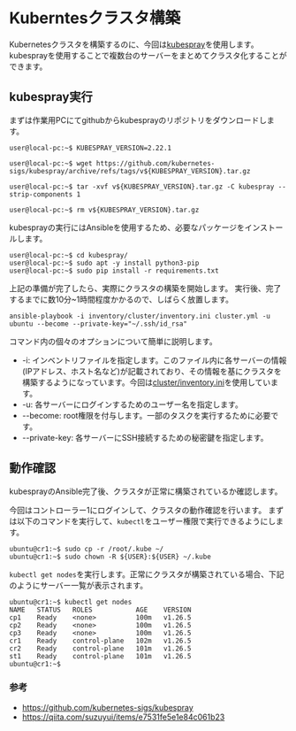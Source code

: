 # Kuberntesクラスタ構築
Kubernetesクラスタを構築するのに、今回は[kubespray](https://github.com/kubernetes-sigs/kubespray)を使用します。
kubesprayを使用することで複数台のサーバーをまとめてクラスタ化することができます。

## kubespray実行
まずは作業用PCにてgithubからkubesprayのリポジトリをダウンロードします。

```
user@local-pc:~$ KUBESPRAY_VERSION=2.22.1

user@local-pc:~$ wget https://github.com/kubernetes-sigs/kubespray/archive/refs/tags/v${KUBESPRAY_VERSION}.tar.gz

user@local-pc:~$ tar -xvf v${KUBESPRAY_VERSION}.tar.gz -C kubespray --strip-components 1

user@local-pc:~$ rm v${KUBESPRAY_VERSION}.tar.gz
```

kubesprayの実行にはAnsibleを使用するため、必要なパッケージをインストールします。
```
user@local-pc:~$ cd kubespray/
user@local-pc:~$ sudo apt -y install python3-pip
user@local-pc:~$ sudo pip install -r requirements.txt
```

上記の準備が完了したら、実際にクラスタの構築を開始します。
実行後、完了するまでに数10分~1時間程度かかるので、しばらく放置します。
```
ansible-playbook -i inventory/cluster/inventory.ini cluster.yml -u ubuntu --become --private-key="~/.ssh/id_rsa"
```

コマンド内の個々のオプションについて簡単に説明します。
 - -i: インベントリファイルを指定します。このファイル内に各サーバーの情報(IPアドレス、ホスト名など)が記載されており、その情報を基にクラスタを構築するようになっています。今回は[cluster/inventory.ini](../kubespray/inventory/cluster/inventory.ini)を使用しています。
 - -u: 各サーバーにログインするためのユーザー名を指定します。
 - --become: root権限を付与します。一部のタスクを実行するために必要です。
 - --private-key: 各サーバーにSSH接続するための秘密鍵を指定します。

## 動作確認
kubesprayのAnsible完了後、クラスタが正常に構築されているか確認します。

今回はコントローラー1にログインして、クラスタの動作確認を行います。
まずは以下のコマンドを実行して、`kubectl`をユーザー権限で実行できるようにします。
```
ubuntu@cr1:~$ sudo cp -r /root/.kube ~/
ubuntu@cr1:~$ sudo chown -R ${USER}:${USER} ~/.kube
```

`kubectl get nodes`を実行します。正常にクラスタが構築されている場合、下記のようにサーバー一覧が表示されます。
```
ubuntu@cr1:~$ kubectl get nodes
NAME   STATUS   ROLES           AGE    VERSION
cp1    Ready    <none>          100m   v1.26.5
cp2    Ready    <none>          100m   v1.26.5
cp3    Ready    <none>          100m   v1.26.5
cr1    Ready    control-plane   102m   v1.26.5
cr2    Ready    control-plane   101m   v1.26.5
st1    Ready    control-plane   101m   v1.26.5
ubuntu@cr1:~$ 
```

### 参考
 - https://github.com/kubernetes-sigs/kubespray
 - https://qiita.com/suzuyui/items/e7531fe5e1e84c061b23